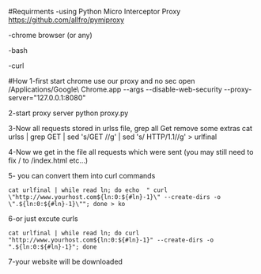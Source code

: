 #Requirments
-using Python Micro Interceptor Proxy https://github.com/allfro/pymiproxy

-chrome browser (or any)

-bash

-curl

#How
1-first start chrome use our proxy and no sec
    open /Applications/Google\ Chrome.app --args --disable-web-security --proxy-server="127.0.0.1:8080"



2-start proxy server 
    python proxy.py 

3-Now all requests stored in urlss file, grep all Get remove some extras
     cat urlss | grep GET | sed 's/GET //g' | sed 's/ HTTP\/1.1//g'   > urlfinal

4-Now we get in the file all requests which were sent (you may still need to fix / to /index.html etc...)

5- you can convert them into curl commands

    cat urlfinal | while read ln; do echo  " curl  \"http://www.yourhost.com${ln:0:${#ln}-1}\" --create-dirs -o \".${ln:0:${#ln}-1}\""; done > ko
6-or just excute curls
        
    cat urlfinal | while read ln; do curl  "http://www.yourhost.com${ln:0:${#ln}-1}" --create-dirs -o ".${ln:0:${#ln}-1}"; done 

7-your website will be downloaded
